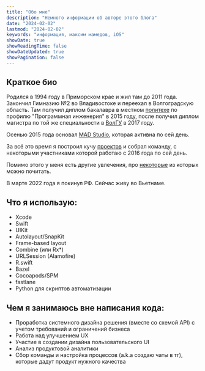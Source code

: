 ```yaml
---
title: "Обо мне"
description: "Немного информации об авторе этого блога"
date: "2024-02-02"
lastmod: "2024-02-02"
keywords: "информация, максим мамедов, iOS"
showDate: true
showReadingTime: false
showDateUpdated: true
showPagination: false
---
```

## Краткое био

Родился в 1994 году в Приморском крае и жил там до 2011 года. Закончил Гимназию №2 во Владивостоке и переехал в Волгоградскую область. Там получил диплом бакалавра в местном [политехе](https://volpi.ru/) по профилю "Программная инженерия" в 2015 году, после получил диплом магистра по той же специальности в [ВолГУ](https://volsu.ru/) в 2017 году.

Осенью 2015 года основал [MAD Studio](https://wearemadstudio.com), которая активна по сей день.

За всё это время я построил кучу [проектов](/portfolio) и собрал команду, с некоторыми участниками которой работаю с 2016 года по сей день.

Помимо этого у меня есть другие увлечения, про [некоторые](/music) из которых можно почитать.

В марте 2022 года я покинул РФ. Сейчас живу во Вьетнаме.

## Что я использую:
* Xcode
* Swift
* UIKit
* Autolayout/SnapKit
* Frame-based layout
* Combine (или Rx*)
* URLSession (Alamofire)
* R.swift
* Bazel
* Cocoapods/SPM
* fastlane
* Python для скриптов автоматизации

## Чем я занимаюсь вне написания кода:
* Проработка системного дизайна решения (вместе со схемой API) с учетом требований и ограничений бизнеса 
* Работа над улучшением UX
* Участие в создании дизайна пользовательского UI
* Анализ продуктовой аналитики
* Сбор команды и настройка процессов (a.k.a создаю чаты в тг), которые дадут продукт нужного качества